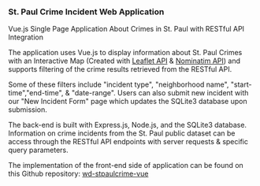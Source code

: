 ### St. Paul Crime Incident Web Application

Vue.js Single Page Application About Crimes in St. Paul with RESTful API Integration

The application uses Vue.js to display information about St. Paul Crimes with an Interactive Map (Created with [Leaflet API](https://leafletjs.com/) & [Nominatim API](https://nominatim.org/release-docs/develop/api/Overview/)) and supports filtering of the crime results retrieved from the RESTful API.

Some of these filters include "incident type", "neighborhood name", "start-time","end-time", & "date-range". Users can also submit new incident with our "New Incident Form" page which updates the SQLite3 database upon submission.

The back-end is built with Express.js, Node.js, and the SQLite3 database. Information on crime incidents from the St. Paul public dataset can be access through the RESTful API endpoints with server requests & specific query parameters.

The implementation of the front-end side of application can be found on this Github repository: [wd-stpaulcrime-vue](https://github.com/kevinrsun/wd-stpaulcrime-vue)
